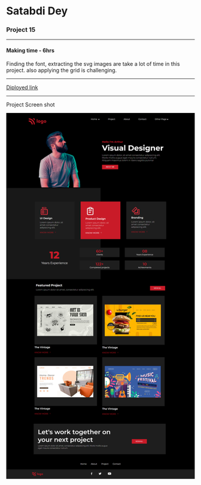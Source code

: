 # Satabdi Dey
### Project 15

---
#### Making time - 6hrs
Finding the font, extracting the svg images are take a lot of time in this project. 
also applying the grid is challenging.

---
[Diployed link](https://project-15-visual-designer.netlify.app/
)

---
Project Screen shot

![project image](./assets/screencapture-project15.png)
